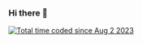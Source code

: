 ### Hi there 👋

<a href="https://wakatime.com/@665860f5-dc1e-4753-b16f-415179a65f43"><img src="https://wakatime.com/badge/user/665860f5-dc1e-4753-b16f-415179a65f43.svg" alt="Total time coded since Aug 2 2023" /></a>
